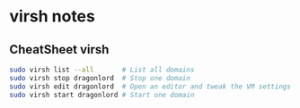# virsh notes

## CheatSheet virsh

```bash
sudo virsh list --all       # List all domains
sudo virsh stop dragonlord  # Stop one domain
sudo virsh edit dragonlord  # Open an editor and tweak the VM settings
sudo virsh start dragonlord # Start one domain
```
